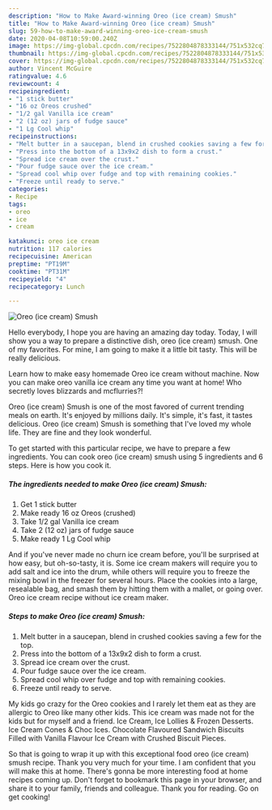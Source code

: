 ```yaml
---
description: "How to Make Award-winning Oreo (ice cream) Smush"
title: "How to Make Award-winning Oreo (ice cream) Smush"
slug: 59-how-to-make-award-winning-oreo-ice-cream-smush
date: 2020-04-08T10:59:00.240Z
image: https://img-global.cpcdn.com/recipes/7522804878333144/751x532cq70/oreo-ice-cream-smush-recipe-main-photo.jpg
thumbnail: https://img-global.cpcdn.com/recipes/7522804878333144/751x532cq70/oreo-ice-cream-smush-recipe-main-photo.jpg
cover: https://img-global.cpcdn.com/recipes/7522804878333144/751x532cq70/oreo-ice-cream-smush-recipe-main-photo.jpg
author: Vincent McGuire
ratingvalue: 4.6
reviewcount: 4
recipeingredient:
- "1 stick butter"
- "16 oz Oreos crushed"
- "1/2 gal Vanilla ice cream"
- "2 (12 oz) jars of fudge sauce"
- "1 Lg Cool whip"
recipeinstructions:
- "Melt butter in a saucepan, blend in crushed cookies saving a few for the top."
- "Press into the bottom of a 13x9x2 dish to form a crust."
- "Spread ice cream over the crust."
- "Pour fudge sauce over the ice cream."
- "Spread cool whip over fudge and top with remaining cookies."
- "Freeze until ready to serve."
categories:
- Recipe
tags:
- oreo
- ice
- cream

katakunci: oreo ice cream 
nutrition: 117 calories
recipecuisine: American
preptime: "PT19M"
cooktime: "PT31M"
recipeyield: "4"
recipecategory: Lunch

---
```



![Oreo (ice cream) Smush](https://img-global.cpcdn.com/recipes/7522804878333144/751x532cq70/oreo-ice-cream-smush-recipe-main-photo.jpg)

Hello everybody, I hope you are having an amazing day today. Today, I will show you a way to prepare a distinctive dish, oreo (ice cream) smush. One of my favorites. For mine, I am going to make it a little bit tasty. This will be really delicious.

Learn how to make easy homemade Oreo ice cream without machine. Now you can make oreo vanilla ice cream any time you want at home! Who secretly loves blizzards and mcflurries?!

Oreo (ice cream) Smush is one of the most favored of current trending meals on earth. It's enjoyed by millions daily. It's simple, it's fast, it tastes delicious. Oreo (ice cream) Smush is something that I've loved my whole life. They are fine and they look wonderful.


To get started with this particular recipe, we have to prepare a few ingredients. You can cook oreo (ice cream) smush using 5 ingredients and 6 steps. Here is how you cook it.

##### The ingredients needed to make Oreo (ice cream) Smush:

1. Get 1 stick butter
1. Make ready 16 oz Oreos (crushed)
1. Take 1/2 gal Vanilla ice cream
1. Take 2 (12 oz) jars of fudge sauce
1. Make ready 1 Lg Cool whip


And if you&#39;ve never made no churn ice cream before, you&#39;ll be surprised at how easy, but oh-so-tasty, it is. Some ice cream makers will require you to add salt and ice into the drum, while others will require you to freeze the mixing bowl in the freezer for several hours. Place the cookies into a large, resealable bag, and smash them by hitting them with a mallet, or going over. Oreo ice cream recipe without ice cream maker. 

##### Steps to make Oreo (ice cream) Smush:

1. Melt butter in a saucepan, blend in crushed cookies saving a few for the top.
1. Press into the bottom of a 13x9x2 dish to form a crust.
1. Spread ice cream over the crust.
1. Pour fudge sauce over the ice cream.
1. Spread cool whip over fudge and top with remaining cookies.
1. Freeze until ready to serve.


My kids go crazy for the Oreo cookies and I rarely let them eat as they are allergic to Oreo like many other kids. This ice cream was made not for the kids but for myself and a friend. Ice Cream, Ice Lollies &amp; Frozen Desserts. Ice Cream Cones &amp; Choc Ices. Chocolate Flavoured Sandwich Biscuits Filled with Vanilla Flavour Ice Cream with Crushed Biscuit Pieces. 

So that is going to wrap it up with this exceptional food oreo (ice cream) smush recipe. Thank you very much for your time. I am confident that you will make this at home. There's gonna be more interesting food at home recipes coming up. Don't forget to bookmark this page in your browser, and share it to your family, friends and colleague. Thank you for reading. Go on get cooking!
